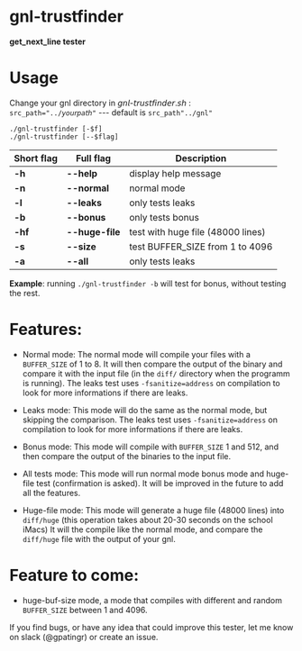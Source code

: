 # gnl-trustfinder

**get_next_line tester**

# Usage

Change your gnl directory in 𝘨𝘯𝘭-𝘵𝘳𝘶𝘴𝘵𝘧𝘪𝘯𝘥𝘦𝘳.𝘴𝘩 :   
`src_path="../𝘺𝘰𝘶𝘳𝘱𝘢𝘵𝘩"` --- default is `src_path"../gnl"`   

`./gnl-trustfinder [-$f]`   
`./gnl-trustfinder [--$flag]`   
   
   
|Short flag      |Full flag               |Description                        |
|----------------|------------------------|-----------------------------------|
|**-h**          |**--help**              |display help message               |
|**-n**          |**--normal**            |normal mode                        |
|**-l**          |**--leaks**             |only tests leaks                   |
|**-b**          |**--bonus**             |only tests bonus                   |
|**-hf**         |**--huge-file**         |test with huge file (48000 lines)  |
|**-s**          |**--size**              |test BUFFER_SIZE from 1 to 4096    |
|**-a**          |**--all**               |only tests leaks                   |
   
**Example**: running `./gnl-trustfinder -b` will test for bonus, without testing the rest.   
   
# Features:

-   Normal mode: The normal mode will compile your files with a `BUFFER_SIZE` of 1 to 8. It will then compare the output of the binary and compare it with the input file (in the `diff/` directory when the programm is running). The leaks test uses `-fsanitize=address` on compilation to look for more informations if there are leaks.
    
-   Leaks mode: This mode will do the same as the normal mode, but skipping the comparison. The leaks test uses `-fsanitize=address` on compilation to look for more informations if there are leaks.
    
-   Bonus mode: This mode will compile with `BUFFER_SIZE` 1 and 512, and then compare the output of the binaries to the input file.
    
-   All tests mode: This mode will run normal mode bonus mode and huge-file test (confirmation is asked). It will be improved in the future to add all the features.
    
-   Huge-file mode: This mode will generate a huge file (48000 lines) into `diff/huge` (this operation takes about 20-30 seconds on the school iMacs) It will the compile like the normal mode, and compare the `diff/huge` file with the output of your gnl.
    

# Feature to come:

-   huge-buf-size mode, a mode that compiles with different and random `BUFFER_SIZE` between 1 and 4096.

If you find bugs, or have any idea that could improve this tester, let me know on slack (@gpatingr) or create an issue.
